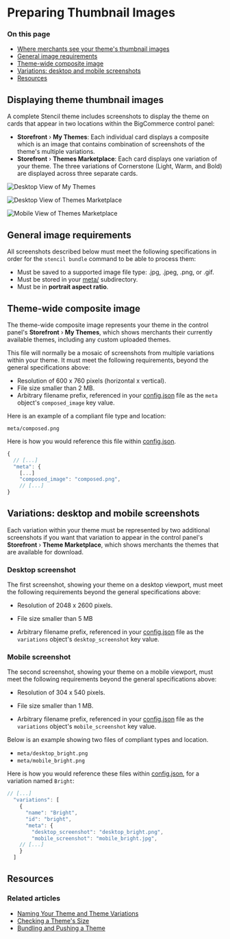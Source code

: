 # Preparing Thumbnail Images

<div class="otp" id="no-index">

### On this page
- [Where merchants see your theme's thumbnail images](#where-merchants-see-your-themes-thumbnail-images)
- [General image requirements](#general-image-requirements)
- [Theme-wide composite image](#theme-wide-composite-image)
- [Variations: desktop and mobile screenshots](#variations-desktop-and-mobile-screenshots)
- [Resources](#resources)

</div>

## Displaying theme thumbnail images


A complete Stencil theme includes screenshots to display the theme on cards that appear in two locations within the BigCommerce control panel:


* **Storefront** › **My Themes**: Each individual card displays a composite which is an image that contains combination of screenshots of the theme's multiple variations.
* **Storefront** › **Themes Marketplace**: Each card displays one variation of your theme. The three variations of Cornerstone (Light, Warm, and Bold) are displayed across three separate cards.

![Desktop View of My Themes](//s3.amazonaws.com/user-content.stoplight.io/6116/1563226648470 "Desktop View of My Themes")

![Desktop View of Themes Marketplace](//s3.amazonaws.com/user-content.stoplight.io/6116/1563227303129 "Desktop View of Themes Marketplace")

![Mobile View of Themes Marketplace](//s3.amazonaws.com/user-content.stoplight.io/6116/1563227341485 "Mobile View of Themes Marketplace")

## General image requirements

All screenshots described below must meet the following specifications in order for the `stencil bundle` command to be able to process them:
* Must be saved to a supported image file type: .jpg, .jpeg, .png, or .gif.
* Must be stored in your [meta/](https://github.com/bigcommerce/cornerstone/tree/master/meta) subdirectory.
* Must be in **portrait aspect ratio**.

## Theme-wide composite image

The theme-wide composite image represents your theme in the control panel's **Storefront** › **My Themes**, which shows merchants their currently available themes, including any custom uploaded themes.


This file will normally be a mosaic of screenshots from multiple variations within your theme. It must meet the following requirements, beyond the general specifications above:

* Resolution of 600 x 760 pixels (horizontal x vertical).
* File size smaller than 2 MB.
* Arbitrary filename prefix, referenced in your [config.json](https://github.com/bigcommerce/cornerstone/blob/master/config.json) file as the `meta` object's `composed_image` key value.

Here is an example of a compliant file type and location:

`meta/composed.png`

Here is how you would reference this file within [config.json](https://github.com/bigcommerce/cornerstone/blob/master/config.json).

```js
{
  // [...]
  "meta": {
    [...]
    "composed_image": "composed.png",
    // [...]
}
```

## Variations: desktop and mobile screenshots

Each variation within your theme must be represented by two additional screenshots if you want that variation to appear in the control panel's  **Storefront** › **Theme Marketplace**, which shows merchants the themes that are available for download.

### Desktop screenshot

The first screenshot, showing your theme on a desktop viewport, must meet the following requirements beyond the general specifications above:
* Resolution of 2048 x 2600 pixels.

* File size smaller than 5 MB
* Arbitrary filename prefix, referenced in your [config.json](https://github.com/bigcommerce/cornerstone/blob/master/config.json) file as the `variations` object's `desktop_screenshot` key value.

### Mobile screenshot

The second screenshot, showing your theme on a mobile viewport, must meet the following requirements beyond the general specifications above:
* Resolution of 304 x 540 pixels.

* File size smaller than 1 MB.
* Arbitrary filename prefix, referenced in your [config.json](https://github.com/bigcommerce/cornerstone/blob/master/config.json) file as the `variations` object's `mobile_screenshot` key value.

Below is an example showing two files of compliant types and location.

* `meta/desktop_bright.png`
* `meta/mobile_bright.png`

Here is how you would reference these files within [config.json](https://github.com/bigcommerce/cornerstone/blob/master/config.json), for a variation named `Bright`:

```js
// [...]
  "variations": [
    {
      "name": "Bright",
      "id": "bright",
      "meta": {
        "desktop_screenshot": "desktop_bright.png",
        "mobile_screenshot": "mobile_bright.jpg",
    // [...]
    }
  ]

```

## Resources

### Related articles
* [Naming Your Theme and Theme Variations](https://developer.bigcommerce.com/stencil-docs/deploying-a-theme/naming-your-theme)
* [Checking a Theme's Size](https://developer.bigcommerce.com/stencil-docs/deploying-a-theme/checking-a-themes-size)
* [Bundling and Pushing a Theme](https://developer.bigcommerce.com/stencil-docs/deploying-a-theme/bundling-and-pushing)
